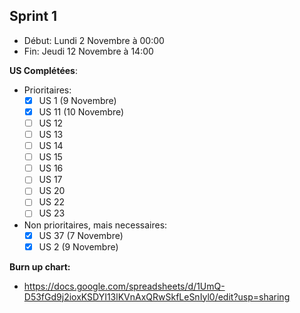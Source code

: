 ## Sprint 1

- Début: Lundi 2 Novembre à 00:00
- Fin: Jeudi 12 Novembre à 14:00

**US Complétées**:

- Prioritaires:
  - [x] US 1 (9 Novembre)
  - [x] US 11 (10 Novembre)
  - [ ] US 12
  - [ ] US 13
  - [ ] US 14
  - [ ] US 15
  - [ ] US 16
  - [ ] US 17
  - [ ] US 20
  - [ ] US 22
  - [ ] US 23
- Non prioritaires, mais necessaires:
  - [x] US 37 (7 Novembre)
  - [x] US 2 (9 Novembre)

**Burn up chart:**

- https://docs.google.com/spreadsheets/d/1UmQ-D53fGd9j2ioxKSDYI13lKVnAxQRwSkfLeSnIyl0/edit?usp=sharing

